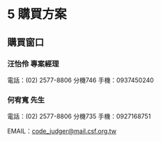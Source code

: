 # 5 購買方案

## 購買窗口

### 汪怡伶 專案經理

電話：(02) 2577-8806 分機746
手機：0937450240

### 何宥寬 先生

電話：(02) 2577-8806 分機735
手機：0927168751

EMAIL：[code\_judger@mail.csf.org.tw](mailto:code_judger@mail.csf.org.tw?subject=我想採購Code%20Judger)
